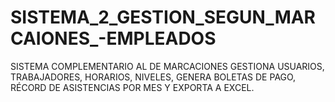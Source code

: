 # SISTEMA_2_GESTION_SEGUN_MARCAIONES_-EMPLEADOS
SISTEMA COMPLEMENTARIO AL DE MARCACIONES GESTIONA USUARIOS, TRABAJADORES, HORARIOS, NIVELES, GENERA BOLETAS DE PAGO, RÉCORD DE ASISTENCIAS POR MES Y EXPORTA A EXCEL.
